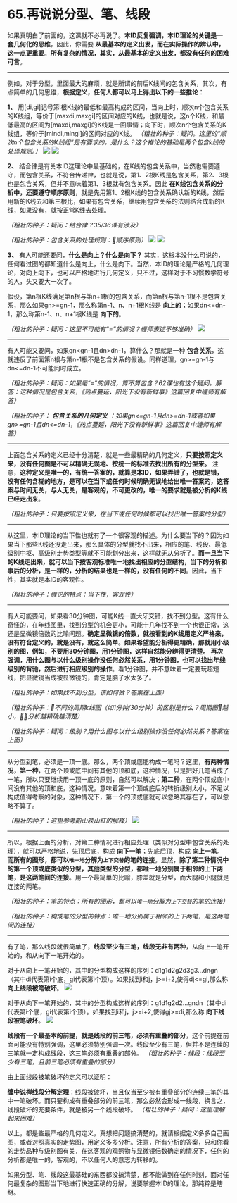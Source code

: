 # 65.再说说分型、笔、线段


如果真明白了前面的，这课就不必再说了。**本ID反复强调，本ID理论的关键是一套几何化的思维**，因此，你需要 **从最基本的定义出发，而在实际操作的辨认中，这一点更重要**。**所有复杂的情况，其实，从最基本的定义出发，都没有任何的困难可言**。

---

例如，对于分型，里面最大的麻烦，就是所谓的前后K线间的包含关系，其次，有点简单的几何思维，**根据定义，任何人都可以马上得出以下的一些推论**：


**1、** 用[di,gi]记号第i根K线的最低和最高构成的区间，当向上时，顺次n个包含关系的K线组，等价于[maxdi,maxgi]的区间对应的K线，也就是说，这n个K线，和最低最高的区间为[maxdi,maxgi]的K线是一回事情；向下时，顺次n个包含关系的K线组，等价于[mindi,mingi]的区间对应的K线。
*（粗壮的种子：疑问。这里的“顺次n个包含关系的K线组”是有要求的，是什么？这个推论的基础是两个包含k线的处理规则。）*
![](1.png)
![](2.png)


**2、** 结合律是有关本ID这理论中最基础的，在K线的包含关系中，当然也需要遵守，而包含关系，不符合传递律，也就是说，第1、2根K线是包含关系，第2、3根也是包含关系，但并不意味着第1、3根就有包含关系。因此 **在K线包含关系的分析中，还要遵守顺序原则**，就是先用第1、2根K线的包含关系确认新的K线，然后用新的K线去和第三根比，如果有包含关系，继续用包含关系的法则结合成新的K线，如果没有，就按正常K线去处理。

*（粗壮的种子：疑问：结合律？35/36课有涉及）*

*（粗壮的种子：包含关系的处理规则：顺序原则）*
![](3.png)
![](4.png)


**3、** 有人可能还要问，**什么是向上？什么是向下？** 其实，这根本没什么可说的，任何看过图的都知道什么是向上，什么是向下。当然，本ID的理论是严格的几何理论，对向上向下，也可以严格地进行几何定义，只不过，这样对于不习惯数学符号的人，头又要大一次了。

假设，第n根K线满足第n根与第n+1根的包含关系，而第n根与第n-1根不是包含关系，那么如果gn>=gn-1，那么称第n-1、n、n+1根K线是 **向上的**；如果dn<=dn-1，那么称第n-1、n、n+1根K线是 **向下的**。

*（粗壮的种子：疑问：这里不可能有“=”的情况？缠师表述不够准确）*
![](5.png)

---
有人可能又要问，如果gn<gn-1且dn>dn-1，算什么？那就是一种 **包含关系**，这就违反了前面第n根与第n-1根不是包含关系的假设。同样道理，gn>=gn-1与dn<=dn-1不可能同时成立。

*（粗壮的种子：疑问：如果是“=“的情况，算不算包含？62课也有这个疑问。解答：这种情况是包含关系，《热点蔓延，阳光下没有新鲜事》这篇回复中缠师有解答）*

*（粗壮的种子： **包含关系的几何定义** ：如果gn<=gn-1且dn>=dn-1或者如果gn>=gn-1且dn<=dn-1，《热点蔓延，阳光下没有新鲜事》这篇回复中缠师有解答）*

---
上面包含关系的定义已经十分清楚，就是一些最精确的几何定义，**只要按照定义来，没有任何图是不可以精确无误地、按统一的标准去找出所有的分型来。** 注意，**这种定义是唯一的，有统一答案的，就算是本ID，如果弄错了，也就是错，没有任何含糊的地方，是可以在当下或任何时候明确无误地给出唯一答案的，这答案与时间无关，与人无关，是客观的，不可更改的，唯一的要求就是被分析的K线已经走出来**。

*（粗壮的种子：只要按照定义来，在当下或任何时候都可以找出唯一答案的分型）*

---
从这里，本ID理论的当下性也就有了一个很客观的描述。为什么要当下的？因为如果当下那些K线还没走出来，那么具体的分型就找不出来，相应的笔、线段、最低级别中枢、高级别走势类型等就不可能划分出来，这样就无从分析了。**而一旦当下的K线走出来，就可以当下按客观标准唯一地找出相应的分型结构，当下的分析和事后的分析，是一样的，分析的结果也是一样的，没有任何的不同**。因此，当下性，其实就是本ID的客观性。

*（粗壮的种子：缠论的特点：当下性，客观性）*

---

有人可能要问，如果看30分钟图，可能K线一直犬牙交错，找不到分型。这有什么奇怪的，在年线图里，找到分型的机会更小，可能十几年找不到一个也很正常，这还是显微镜倍数的比喻问题。**确定显微镜的倍数，就按看到的K线用定义严格来，没有符合定义的，就是没有，就这么简单**。**如果希望能分析得更精确，那就用小级别的图，例如，不要用30分钟图，用1分钟图，这样自然能分辨得更清楚。** **再次强调，用什么图与以什么级别操作没任何必然关系，用1分钟图，也可以找出年线级别的背驰，然后进行相应级别的操作**。看1分钟图，并不意味着一定要玩超短线，把显微镜当成被显微镜的，肯定是脑子水太多了。

*（粗壮的种子：如果找不到分型，该如何做？答案在上面）*

*（粗壮的种子：不同的周期k线图（如1分钟/30分钟）的区别是什么？周期图越小，分析越精确越清楚）*

*（粗壮的种子：疑问：级别？用什么图与以什么级别操作没任何必然关系？答案在上面）*

---

从分型到笔，必须是一顶一底。那么，两个顶或底能构成一笔吗？这里，**有两种情况，第一种**，在两个顶或底中间有其他的顶和底，这种情况，只是把好几笔当成了一笔，所以只要继续用一顶一底的原则，自然可以解决；**第二种**，在两个顶或底中间没有其他的顶和底，这种情况，意味着第一个顶或底后的转折级别太小，不足以构成值得考察的对象，这种情况下，第一个的顶或底就可以忽略其存在了，可以忽略不算了。

*（粗壮的种子：这里参考韶山映山红的解释）*
![](6.png)

---
所以，根据上面的分析，对第二种情况进行相应处理（类似对分型中包含关系的处理），就可以严格地说，先顶后底，构成 **向下一笔**；先底后顶，构成 **向上一笔**。**而所有的图形，都可以`唯一地`分解为`上下交替`的笔的连接**。显然，**除了第二种情况中的第一个顶或底类似的分型，其他类型的分型，都唯一地分别属于相邻的上下两笔，是这两笔间的连接**。用一个最简单的比喻，膝盖就是分型，而大腿和小腿就是连接的两笔。

*（粗壮的种子：笔的特点：所有的图形，都可以`唯一地`分解为`上下交替`的笔的连接）*

*（粗壮的种子：构成笔的分型的特点：唯一地分别属于相邻的上下两笔，是这两笔间的连接）*

---
有了笔，那么线段就很简单了，**线段至少有三笔，线段无非有两种**，从向上一笔开始的，和从向下一笔开始的。



对于从向上一笔开始的，其中的分型构成这样的序列：d1g1d2g2d3g3…dngn（其中di代表第i个底，gi代表第i个顶）。如果找到i和j，j>=i+2,使得dj<=gi,那么称 **向上线段被笔破坏**。
![](7.png)


对于从向下一笔开始的，其中的分型构成这样的序列：g1d1g2d2…gndn（其中di代表第i个底，gi代表第i个顶）。如果找到i和j，j>=i+2,使得gj>=di,那么称 **向下线段被笔破坏**。
![](8.png)


**线段有一个最基本的前提，就是线段的前三笔，必须有重叠的部分**，这个前提在前面可能没有特别强调，这里必须特别强调一次。线段至少有三笔，但并不是连续的三笔就一定构成线段，这三笔必须有重叠的部分。
*（粗壮的种子：线段：线段至少有三笔，且前三笔必须有重叠的部分）*

由上面线段被笔破坏的定义可以证明：

**缠中说禅线段分解定理**：线段被破坏，当且仅当至少被有重叠部分的连续三笔的其中一笔破坏。而只要构成有重叠部分的前三笔，那么必然会形成一线段，换言之，线段破坏的充要条件，就是被另一个线段破坏。
*（粗壮的种子：疑问：这里理解起来困难）*


以上，都是些最严格的几何定义，真想把问题搞清楚的，就请根据定义多多自己画图，或者对照真实的走势图，用定义多多分析。注意，所有分析的答案，只和你看的走势品种与级别图有关，在这客观的观照物与显微镜倍数确定的情况下，任何的分析都是唯一的，客观的，不以任何人的意志为转移的。



如果分型、笔、线段这最基础的东西都没搞清楚，都不能做到在任何时刻，面对任何最复杂的图形当下地进行快速正确的分解，说要掌握本ID的理论，那纯粹是瞎掰。
